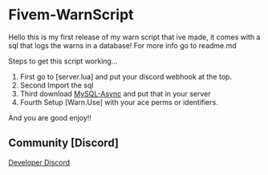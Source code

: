 # Fivem-WarnScript
Hello this is my first release of my warn script that ive made, it comes with a sql that logs the warns in a database! For more info go to readme.md

Steps to get this script working...

1. First go to [server.lua] and put your discord webhook at the top.
2. Second Import the sql
3. Third download [MySQL-Async](https://github.com/brouznouf/fivem-mysql-async) and put that in your server
4. Fourth Setup [Warn.Use] with your ace perms or identifiers.

And you are good enjoy!!

## Community [Discord]
[Developer Discord](https://discord.com/invite/t3HbpbbPsH)

